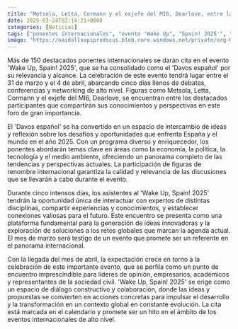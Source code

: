```yaml
---
title: "Metsola, Letta, Cormann y el exjefe del MI6, Dearlove, entre las figuras internacionales de 'Wake Up, Spain! 2025'"
date: 2025-03-24T02:14:21+0000
categories: [Noticias]
tags: ["ponentes internacionales", "evento 'Wake Up", "Spain! 2025'", "Davos español", "networking de alto nivel", "economía", "tecnología", "medio ambiente", "líderes de opinión", "empresarios", "academia", "sociedad civil", "desarrollo", "transformación", "eventos internacionales."]
image: "https://oaidalleapiprodscus.blob.core.windows.net/private/org-HKmKxpuNw3Y88lm4EBrIPq0n/user-ZwiCXOggLL8ZNNKE2g7rXFmV/img-dsXbyNVggQI1gs9t4EkQI1uD.png?st=2025-03-24T01%3A14%3A21Z&se=2025-03-24T03%3A14%3A21Z&sp=r&sv=2024-08-04&sr=b&rscd=inline&rsct=image/png&skoid=d505667d-d6c1-4a0a-bac7-5c84a87759f8&sktid=a48cca56-e6da-484e-a814-9c849652bcb3&skt=2025-03-23T12%3A03%3A28Z&ske=2025-03-24T12%3A03%3A28Z&sks=b&skv=2024-08-04&sig=hM1Pjg%2BUWZ6Tsst8YjRquXAyCZ0h00vtCQ7OLTiUsNg%3D"
---
```


Más de 150 destacados ponentes internacionales se darán cita en el evento 'Wake Up, Spain! 2025', que se ha consolidado como el 'Davos español' por su relevancia y alcance. La celebración de este evento tendrá lugar entre el 31 de marzo y el 4 de abril, abarcando cinco días llenos de debates, conferencias y networking de alto nivel. Figuras como Metsola, Letta, Cormann y el exjefe del MI6, Dearlove, se encuentran entre los destacados participantes que compartirán sus conocimientos y perspectivas en este foro de gran importancia.

El 'Davos español' se ha convertido en un espacio de intercambio de ideas y reflexión sobre los desafíos y oportunidades que enfrenta España y el mundo en el año 2025. Con un programa diverso y enriquecedor, los ponentes abordarán temas clave en áreas como la economía, la política, la tecnología y el medio ambiente, ofreciendo un panorama completo de las tendencias y perspectivas actuales. La participación de figuras de renombre internacional garantiza la calidad y relevancia de las discusiones que se llevarán a cabo durante el evento.

Durante cinco intensos días, los asistentes al 'Wake Up, Spain! 2025' tendrán la oportunidad única de interactuar con expertos de distintas disciplinas, compartir experiencias y conocimientos, y establecer conexiones valiosas para el futuro. Este encuentro se presenta como una plataforma fundamental para la generación de ideas innovadoras y la exploración de soluciones a los retos globales que marcan la agenda actual. El mes de marzo será testigo de un evento que promete ser un referente en el panorama internacional.

Con la llegada del mes de abril, la expectación crece en torno a la celebración de este importante evento, que se perfila como un punto de encuentro imprescindible para líderes de opinión, empresarios, académicos y representantes de la sociedad civil. 'Wake Up, Spain! 2025' se erige como un espacio de diálogo constructivo y colaboración, donde las ideas y propuestas se convierten en acciones concretas para impulsar el desarrollo y la transformación en un contexto global en constante evolución. La cita está marcada en el calendario y promete ser un hito en el ámbito de los eventos internacionales de alto nivel.
    